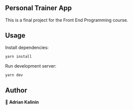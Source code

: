 ## Personal Trainer App

This is a final project for the Front End Programming course. 

## Usage

Install dependencies:

```sh
yarn install
```

Run development server:

```sh
yarn dev
```

## Author

👤 **Adrian Kalinin**
